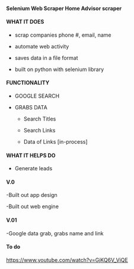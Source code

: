 #### Selenium Web Scraper Home Advisor scraper

#### WHAT IT DOES

* scrap companies phone #, email, name

* automate web activity 

* saves data in a file format

* built on python with selenium library

#### FUNCTIONALITY

* GOOGLE SEARCH

* GRABS DATA
    - Search Titles
    - Search Links

    - Data of Links [in-process]



#### WHAT IT HELPS DO

* Generate leads


#### V.0

-Built out app design

-Built out web engine

#### V.01

-Google data grab, grabs name and link


#### To do
https://www.youtube.com/watch?v=GjKQ6V_ViQE




